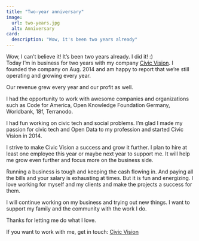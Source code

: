 ```yaml
---
title: "Two-year anniversary"
image:
  url: two-years.jpg
  alt: Anniversary
card:
  description: "Wow, it's been two years already"
---
```

Wow, I can’t believe it! It’s been two years already. I did it! :)  
Today I’m in business for two years with my company [Civic Vision](https://civicvision.de). I founded the company on Aug. 2014 and am happy to report that we’re still operating and growing every year.

Our revenue grew every year and our profit as well.

I had the opportunity to work with awesome companies and organizations such as Code for America, Open Knowledge Foundation Germany, Worldbank, 18f, Terranodo.

I had fun working on civic tech and social problems. I’m glad I made my passion for civic tech and Open Data to my profession and started Civic Vision in 2014.

I strive to make Civic Vision a success and grow it further. I plan to hire at least one employee this year or maybe next year to support me. It will help me grow even further and focus more on the business side.

Running a business is tough and keeping the cash flowing in. And paying all the bills and your salary is exhausting at times.  But it is fun and energizing. I love working for myself and my clients and make the projects a success for them.

I will continue working on my business and trying out new things. I want to support my family and the community with the work I do.

Thanks for letting me do what I love.

If you want to work with me, get in touch: [Civic Vision](https://civicvision.de)
